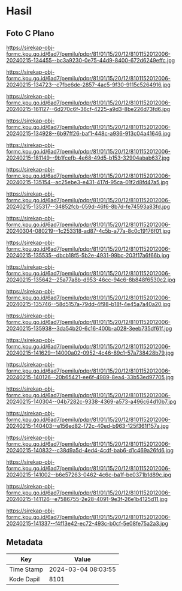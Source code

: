 # Hasil

## Foto C Plano

https://sirekap-obj-formc.kpu.go.id/6ad7/pemilu/pdpr/81/01/15/20/12/8101152012006-20240215-134455--bc3a9230-0e75-44d9-8400-672d6249effc.jpg

https://sirekap-obj-formc.kpu.go.id/6ad7/pemilu/pdpr/81/01/15/20/12/8101152012006-20240215-134723--c7fbe6de-2857-4ac5-9f30-9115c5264916.jpg

https://sirekap-obj-formc.kpu.go.id/6ad7/pemilu/pdpr/81/01/15/20/12/8101152012006-20240215-161127--6d270c6f-36cf-4225-a9d3-8be226d73fd6.jpg

https://sirekap-obj-formc.kpu.go.id/6ad7/pemilu/pdpr/81/01/15/20/12/8101152012006-20240215-134928--6b97ff26-baf1-448c-a936-913c04a41646.jpg

https://sirekap-obj-formc.kpu.go.id/6ad7/pemilu/pdpr/81/01/15/20/12/8101152012006-20240215-181149--9b1fcefb-4e68-49d5-b153-32904abab637.jpg

https://sirekap-obj-formc.kpu.go.id/6ad7/pemilu/pdpr/81/01/15/20/12/8101152012006-20240215-135154--ac25ebe3-e431-417d-95ca-01f2d8fd47a5.jpg

https://sirekap-obj-formc.kpu.go.id/6ad7/pemilu/pdpr/81/01/15/20/12/8101152012006-20240215-135317--34852fcb-059d-46f6-8b7d-fe74593a83fd.jpg

https://sirekap-obj-formc.kpu.go.id/6ad7/pemilu/pdpr/81/01/15/20/12/8101152012006-20240304-080219--1c253318-ad87-4c5b-a77a-8c0c19176f01.jpg

https://sirekap-obj-formc.kpu.go.id/6ad7/pemilu/pdpr/81/01/15/20/12/8101152012006-20240215-135535--dbcb18f5-5b2e-4931-99bc-203f17a6f66b.jpg

https://sirekap-obj-formc.kpu.go.id/6ad7/pemilu/pdpr/81/01/15/20/12/8101152012006-20240215-135642--25a77a8b-d953-46cc-94c6-8b848f6530c2.jpg

https://sirekap-obj-formc.kpu.go.id/6ad7/pemilu/pdpr/81/01/15/20/12/8101152012006-20240215-135746--58d5157a-79dd-4f98-b18f-4e45a7a40a20.jpg

https://sirekap-obj-formc.kpu.go.id/6ad7/pemilu/pdpr/81/01/15/20/12/8101152012006-20240215-135938--3da54b20-6c16-400b-a028-3eeb735df61f.jpg

https://sirekap-obj-formc.kpu.go.id/6ad7/pemilu/pdpr/81/01/15/20/12/8101152012006-20240215-141629--14000a02-0952-4c46-89c1-57a738428b79.jpg

https://sirekap-obj-formc.kpu.go.id/6ad7/pemilu/pdpr/81/01/15/20/12/8101152012006-20240215-140126--20b65421-ee6f-4989-8ea4-33b53ed97705.jpg

https://sirekap-obj-formc.kpu.go.id/6ad7/pemilu/pdpr/81/01/15/20/12/8101152012006-20240215-140304--04b7282c-9338-4369-a573-a496c64d10b7.jpg

https://sirekap-obj-formc.kpu.go.id/6ad7/pemilu/pdpr/81/01/15/20/12/8101152012006-20240215-140403--e156ed82-f72c-40ed-b963-125f361f157a.jpg

https://sirekap-obj-formc.kpu.go.id/6ad7/pemilu/pdpr/81/01/15/20/12/8101152012006-20240215-140832--c38d9a5d-4ed4-4cdf-bab6-d1c469a26fd6.jpg

https://sirekap-obj-formc.kpu.go.id/6ad7/pemilu/pdpr/81/01/15/20/12/8101152012006-20240215-141002--b6e57263-0462-4c6c-ba1f-be0371b1d89c.jpg

https://sirekap-obj-formc.kpu.go.id/6ad7/pemilu/pdpr/81/01/15/20/12/8101152012006-20240215-141126--e7586755-2e28-4091-9e3f-26e1b4125d11.jpg

https://sirekap-obj-formc.kpu.go.id/6ad7/pemilu/pdpr/81/01/15/20/12/8101152012006-20240215-141337--f4f13e42-ec72-493c-b0cf-5e08fe75a2a3.jpg


## Metadata

| Key        | Value               |
| ---------- | ------------------- |
| Time Stamp | 2024-03-04 08:03:55 |
| Kode Dapil | 8101                |



